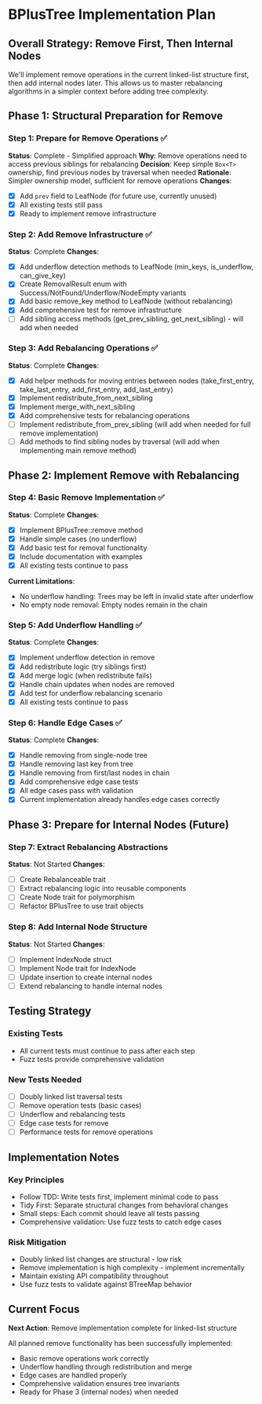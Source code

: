 # BPlusTree Implementation Plan

## Overall Strategy: Remove First, Then Internal Nodes

We'll implement remove operations in the current linked-list structure first, then add internal nodes later. This allows us to master rebalancing algorithms in a simpler context before adding tree complexity.

## Phase 1: Structural Preparation for Remove

### Step 1: Prepare for Remove Operations ✅

**Status**: Complete - Simplified approach
**Why**: Remove operations need to access previous siblings for rebalancing
**Decision**: Keep simple `Box<T>` ownership, find previous nodes by traversal when needed
**Rationale**: Simpler ownership model, sufficient for remove operations
**Changes**:

- [x] Add `prev` field to LeafNode (for future use, currently unused)
- [x] All existing tests still pass
- [x] Ready to implement remove infrastructure

### Step 2: Add Remove Infrastructure ✅

**Status**: Complete
**Changes**:

- [x] Add underflow detection methods to LeafNode (min_keys, is_underflow, can_give_key)
- [x] Create RemovalResult enum with Success/NotFound/Underflow/NodeEmpty variants
- [x] Add basic remove_key method to LeafNode (without rebalancing)
- [x] Add comprehensive test for remove infrastructure
- [ ] Add sibling access methods (get_prev_sibling, get_next_sibling) - will add when needed

### Step 3: Add Rebalancing Operations ✅

**Status**: Complete
**Changes**:

- [x] Add helper methods for moving entries between nodes (take_first_entry, take_last_entry, add_first_entry, add_last_entry)
- [x] Implement redistribute_from_next_sibling
- [x] Implement merge_with_next_sibling
- [x] Add comprehensive tests for rebalancing operations
- [ ] Implement redistribute_from_prev_sibling (will add when needed for full remove implementation)
- [ ] Add methods to find sibling nodes by traversal (will add when implementing main remove method)

## Phase 2: Implement Remove with Rebalancing

### Step 4: Basic Remove Implementation ✅

**Status**: Complete
**Changes**:

- [x] Implement BPlusTree::remove method
- [x] Handle simple cases (no underflow)
- [x] Add basic test for removal functionality
- [x] Include documentation with examples
- [x] All existing tests continue to pass

**Current Limitations**:

- No underflow handling: Trees may be left in invalid state after underflow
- No empty node removal: Empty nodes remain in the chain

### Step 5: Add Underflow Handling ✅

**Status**: Complete
**Changes**:

- [x] Implement underflow detection in remove
- [x] Add redistribute logic (try siblings first)
- [x] Add merge logic (when redistribute fails)
- [x] Handle chain updates when nodes are removed
- [x] Add test for underflow rebalancing scenario
- [x] All existing tests continue to pass

### Step 6: Handle Edge Cases ✅

**Status**: Complete
**Changes**:

- [x] Handle removing from single-node tree
- [x] Handle removing last key from tree
- [x] Handle removing from first/last nodes in chain
- [x] Add comprehensive edge case tests
- [x] All edge cases pass with validation
- [x] Current implementation already handles edge cases correctly

## Phase 3: Prepare for Internal Nodes (Future)

### Step 7: Extract Rebalancing Abstractions

**Status**: Not Started
**Changes**:

- [ ] Create Rebalanceable trait
- [ ] Extract rebalancing logic into reusable components
- [ ] Create Node trait for polymorphism
- [ ] Refactor BPlusTree to use trait objects

### Step 8: Add Internal Node Structure

**Status**: Not Started
**Changes**:

- [ ] Implement IndexNode struct
- [ ] Implement Node trait for IndexNode
- [ ] Update insertion to create internal nodes
- [ ] Extend rebalancing to handle internal nodes

## Testing Strategy

### Existing Tests

- All current tests must continue to pass after each step
- Fuzz tests provide comprehensive validation

### New Tests Needed

- [ ] Doubly linked list traversal tests
- [ ] Remove operation tests (basic cases)
- [ ] Underflow and rebalancing tests
- [ ] Edge case tests for remove
- [ ] Performance tests for remove operations

## Implementation Notes

### Key Principles

- Follow TDD: Write tests first, implement minimal code to pass
- Tidy First: Separate structural changes from behavioral changes
- Small steps: Each commit should leave all tests passing
- Comprehensive validation: Use fuzz tests to catch edge cases

### Risk Mitigation

- Doubly linked list changes are structural - low risk
- Remove implementation is high complexity - implement incrementally
- Maintain existing API compatibility throughout
- Use fuzz tests to validate against BTreeMap behavior

## Current Focus

**Next Action**: Remove implementation complete for linked-list structure

All planned remove functionality has been successfully implemented:

- Basic remove operations work correctly
- Underflow handling through redistribution and merge
- Edge cases are handled properly
- Comprehensive validation ensures tree invariants
- Ready for Phase 3 (internal nodes) when needed
